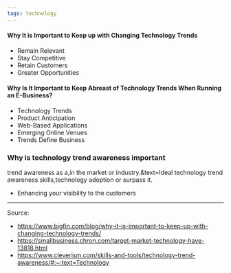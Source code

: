 ```yaml
---
tags: technology
---
```


#### Why It is Important to Keep up with Changing Technology Trends

-   Remain Relevant
-   Stay Competitive
-   Retain Customers
-   Greater Opportunities

#### Why Is It Important to Keep Abreast of Technology Trends When Running an E-Business?

-   Technology Trends
-   Product Anticipation
-   Web-Based Applications
-   Emerging Online Venues
-   Trends Define Business

### Why is technology trend awareness important
trend awareness as a,in the market or industry.&text=Ideal technology trend awareness skills,technology adoption or surpass it.

-   Enhancing your visibility to the customers

---
Source: 
- https://www.bigfin.com/blog/why-it-is-important-to-keep-up-with-changing-technology-trends/
- https://smallbusiness.chron.com/target-market-technology-have-13818.html
- https://www.cleverism.com/skills-and-tools/technology-trend-awareness/#:~:text=Technology